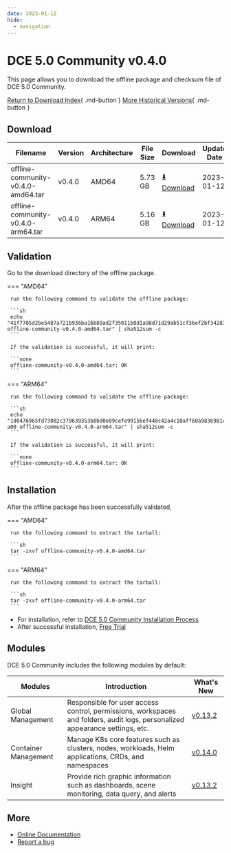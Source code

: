 ```yaml
---
date: 2023-01-12
hide:
  - navigation
---
```


# DCE 5.0 Community v0.4.0

This page allows you to download the offline package and checksum file of DCE 5.0 Community.

[Return to Download Index](../index.md){ .md-button }
[More Historical Versions](./dce5-installer-history.md){ .md-button }

## Download

| Filename | Version | Architecture | File Size | Download | Update Date |
| -------- | ------- | ------------ | --------- | -------- | ----------- |
| offline-community-v0.4.0-amd64.tar | v0.4.0 | AMD64 | 5.73 GB | [:arrow_down: Download](https://qiniu-download-public.daocloud.io/DaoCloud_Enterprise/dce5/offline-community-v0.4.0-amd64.tar) | 2023-01-12 |
| offline-community-v0.4.0-arm64.tar | v0.4.0 | ARM64 | 5.16 GB | [:arrow_down: Download](https://qiniu-download-public.daocloud.io/DaoCloud_Enterprise/dce5/offline-community-v0.4.0-arm64.tar) | 2023-01-12 |

## Validation

Go to the download directory of the offline package.

=== "AMD64"

     run the following command to validate the offline package:

     ```sh
     echo "41f7705d2be5487a721b936ba16b89ad2f35011b0d1a98d71d29ab51cf36ef2bf34283be384e76b0438c172ff9e236c44c33843e9855e9af253b1db4b84144fe offline-community-v0.4.0-amd64.tar" | sha512sum -c
     ```

     If the validation is successful, it will print:

     ```none
     offline-community-v0.4.0-amd64.tar: OK
     ```

=== "ARM64"

     run the following command to validate the offline package:

     ```sh
     echo "1d0476965fd73002c379639353b0bd0e09cefe99156ef448c42a4c10aff60a9836981c86e914ba3f614617a455b67a8c3ce4d82d53b3e47a22222c34020d0 a00 offline-community-v0.4.0-arm64.tar" | sha512sum -c
     ```

     If the validation is successful, it will print:

     ```none
     offline-community-v0.4.0-arm64.tar: OK
     ```

## Installation

After the offline package has been successfully validated,

=== "AMD64"

     run the following command to extract the tarball:

     ```sh
     tar -zxvf offline-community-v0.4.0-amd64.tar
     ```

=== "ARM64"

     run the following command to extract the tarball:

     ```sh
     tar -zxvf offline-community-v0.4.0-arm64.tar
     ```

- For installation, refer to [DCE 5.0 Community Installation Process](../../install/community/k8s/online.md#_2)
- After successful installation, [Free Trial](../../dce/license0.md)

## Modules

DCE 5.0 Community includes the following modules by default:

| Modules | Introduction | What's New |
| -------- | ----------- | ---------- |
| Global Management | Responsible for user access control, permissions, workspaces and folders, audit logs, personalized appearance settings, etc. | [v0.13.2](../../ghippo/intro/release-notes.md#v0132) |
| Container Management | Manage K8s core features such as clusters, nodes, workloads, Helm applications, CRDs, and namespaces | [v0.14.0](../../kpanda/intro/release-notes.md#v0140) |
| Insight | Provide rich graphic information such as dashboards, scene monitoring, data query, and alerts | [v0.13.2](../../insight/intro/releasenote.md#v0132) |

## More

- [Online Documentation](../../dce/index.md)
- [Report a bug](https://github.com/DaoCloud/DaoCloud-docs/issues)